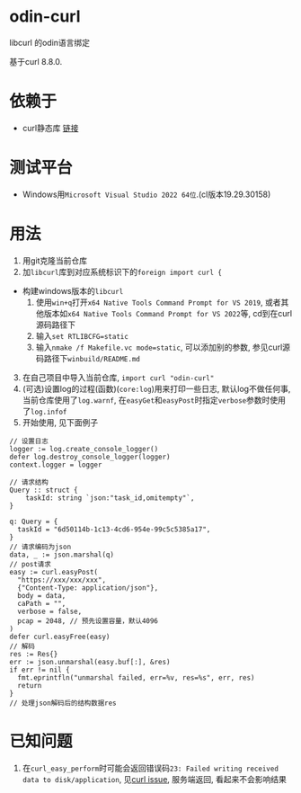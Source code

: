 # odin-curl
libcurl 的odin语言绑定

基于curl 8.8.0.

# 依赖于
- curl静态库 [链接](https://github.com/curl/curl)  

# 测试平台
- Windows用`Microsoft Visual Studio 2022 64位`.(cl版本19.29.30158)

# 用法
1. 用git克隆当前仓库
2. 加`libcurl`库到对应系统标识下的`foreign import curl {`
  - 构建windows版本的`libcurl`
    1. 使用`win+q`打开`x64 Native Tools Command Prompt for VS 2019`, 或者其他版本如`x64 Native Tools Command Prompt for VS 2022`等, cd到在curl源码路径下
    2. 输入`set RTLIBCFG=static`
    3. 输入`nmake /f Makefile.vc mode=static`, 可以添加别的参数, 参见curl源码路径下`winbuild/README.md`
3. 在自己项目中导入当前仓库, `import curl "odin-curl"`
4. (可选)设置log的过程(函数)(`core:log`)用来打印一些日志, 默认log不做任何事, 当前仓库使用了`log.warnf`, 在`easyGet`和`easyPost`时指定`verbose`参数时使用了`log.infof`
5. 开始使用, 见下面例子
```odin
// 设置日志
logger := log.create_console_logger()
defer log.destroy_console_logger(logger)
context.logger = logger

// 请求结构
Query :: struct {
	taskId: string `json:"task_id,omitempty"`,
}

q: Query = {
  taskId = "6d50114b-1c13-4cd6-954e-99c5c5385a17",
}
// 请求编码为json
data, _ := json.marshal(q)
// post请求
easy := curl.easyPost(
  "https://xxx/xxx/xxx",
  {"Content-Type: application/json"},
  body = data,
  caPath = "",
  verbose = false,
  pcap = 2048, // 预先设置容量，默认4096
)
defer curl.easyFree(easy)
// 解码
res := Res{}
err := json.unmarshal(easy.buf[:], &res)
if err != nil {
  fmt.eprintfln("unmarshal failed, err=%v, res=%s", err, res)
  return
}
// 处理json解码后的结构数据res
```

# 已知问题
1. 在`curl_easy_perform`时可能会返回错误码`23: Failed writing received data to disk/application`, 见[curl issue](https://github.com/curl/curl/issues/5200), 服务端返回, 看起来不会影响结果
